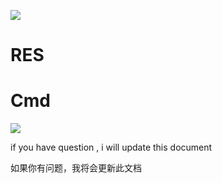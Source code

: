 

![](https://github.com/xcodecraft/rigger-nx/blob/master/doc/rigger-ng-2.0.034.jpeg)

# RES


# Cmd


![](https://github.com/xcodecraft/rigger-nx/blob/master/doc/rigger-ng-2.0.035.jpeg)


if you have question , i will update this document

如果你有问题，我将会更新此文档
